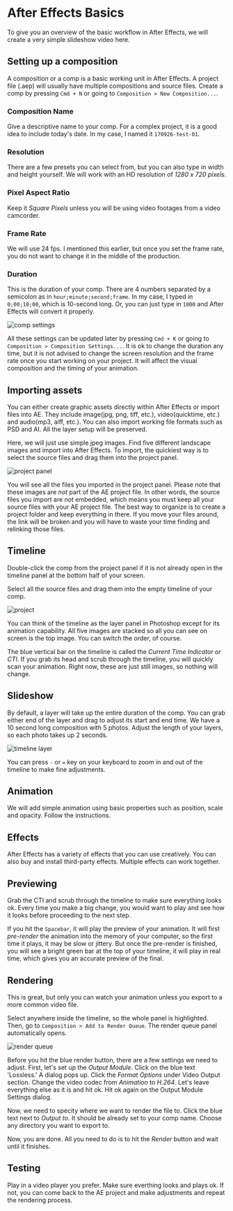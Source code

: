 # After Effects Basics

To give you an overview of the basic workflow in After Effects, we will create a very simple slideshow video here.


## Setting up a composition
A composition or a comp is a basic working unit in After Effects. A project file (.aep) will usually have multiple compositions and source files. Create a comp by pressing `Cmd + N` or going to `Composition > New Composition...`.

### Composition Name
Give a descriptive name to your comp. For a complex project, it is a good idea to include today's date. In my case, I named it `170926-test-01`.

### Resolution
There are a few presets you can select from, but you can also type in width and height yourself. We will work with an HD resolution of *1280 x 720 pixels*.

### Pixel Aspect Ratio
Keep it *Square Pixels* unless you will be using video footages from a video camcorder.

### Frame Rate
We will use 24 fps. I mentioned this earlier, but once you set the frame rate, you do not want to change it in the middle of the production.

### Duration
This is the duration of your comp. There are 4 numbers separated by a semicolon as in `hour;minute;second;frame`. In my case, I typed in `0;00;10;00`, which is 10-second long. Or, you can just type in `1000` and After Effects will convert it properly.

![comp settings](../images/w2/comp-settings.png)

All these settings can be updated later by pressing `Cmd + K` or going to `Composition > Composition Settings...`. It is ok to change the duration any time, but it is not advised to change the screen resolution and the frame rate once you start working on your project. It will affect the visual composition and the timing of your animation.


## Importing assets
You can either create graphic assets directly within After Effects or import files into AE. They include image(jpg, png, tiff, etc.), video(quicktime, etc.) and audio(mp3, aiff, etc.). You can also import working file formats such as PSD and AI. All the layer setup will be preserved.

Here, we will just use simple jpeg images. Find five different landscape images and import into After Effects. To import, the quickiest way is to select the source files and drag them into the project panel.

![project panel](../images/w2/project-panel.png)

You will see all the files you imported in the project panel. Please note that these images are *not* part of the AE project file. In other words, the source files you import are not embedded, which means you must keep all your source files with your AE project file. The best way to organize is to create a project folder and keep everything in there. If you move your files around, the link will be broken and you will have to waste your time finding and relinking those files.


## Timeline
Double-click the comp from the project panel if it is not already open in the timeline panel at the bottom half of your screen.

Select all the source files and drag them into the empty timeline of your comp.

![project](../images/w2/all-1.png)

You can think of the timeline as the layer panel in Photoshop except for its animation capability. All five images are stacked so all you can see on screen is the top image. You can switch the order, of course.

The blue vertical bar on the timeline is called the *Current Time Indicator or CTI*. If you grab its head and scrub through the timeline, you will quickly scan your animation. Right now, these are just still images, so nothing will change.


## Slideshow
By default, a layer will take up the entire duration of the comp. You can grab either end of the layer and drag to adjust its start and end time. We have a 10 second long composition with 5 photos. Adjust the length of your layers, so each photo takes up 2 seconds.

![timeline layer](../images/w2/timeline-layer.png)

You can press `-` or `=` key on your keyboard to zoom in and out of the timeline to make fine adjustments.


## Animation
We will add simple animation using basic properties such as position, scale and opacity. Follow the instructions.


## Effects
After Effects has a variety of effects that you can use creatively. You can also buy and install third-party effects. Multiple effects can work together.


## Previewing
Grab the CTI and scrub through the timeline to make sure everything looks ok. Every time you make a big change, you would want to play and see how it looks before proceeding to the next step.

If you hit the `Spacebar`, it will play the preview of your animation. It will first *pre-render* the animation into the memory of your computer, so the first time it plays, it may be slow or jittery. But once the pre-render is finished, you will see a bright green bar at the top of your timeline, it will play in real time, which gives you an accurate preview of the final.


## Rendering
This is great, but only you can watch your animation unless you export to a more common video file. 

Select anywhere inside the timeline, so the whole panel is highlighted. Then, go to `Composition > Add to Render Queue`. The render queue panel automatically opens.

![render queue](../images/w2/render-queue.png)

Before you hit the blue render button, there are a few settings we need to adjust. First, let's set up the *Output Module*. Click on the blue text 'Lossless.' A dialog pops up. Click the *Format Options* under Video Output section. Change the video codec from *Animation* to *H.264*. Let's leave everything else as it is and hit ok. Hit ok again on the Output Module Settings dialog.

Now, we need to specity where we want to render the file to. Click the blue text next to *Output to*. It should be already set to your comp name. Choose any directory you want to export to.

Now, you are done. All you need to do is to hit the *Render* button and wait until it finishes.


## Testing
Play in a video player you prefer. Make sure everthing looks and plays ok. If not, you can come back to the AE project and make adjustments and repeat the rendering process.


